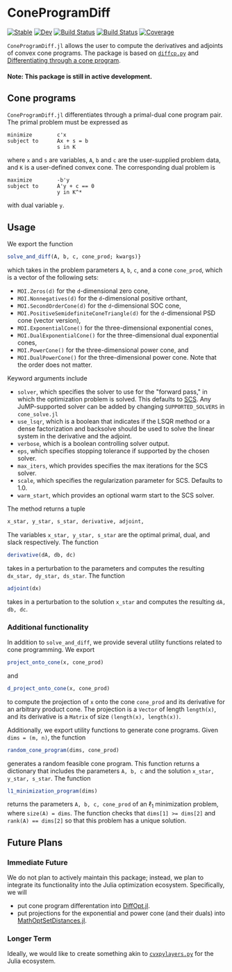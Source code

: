 # ConeProgramDiff

[![Stable](https://img.shields.io/badge/docs-stable-blue.svg)](https://tjdiamandis.github.io/ConeProgramDiff.jl/stable)
[![Dev](https://img.shields.io/badge/docs-dev-blue.svg)](https://tjdiamandis.github.io/ConeProgramDiff.jl/dev)
[![Build Status](https://github.com/tjdiamandis/ConeProgramDiff.jl/workflows/CI/badge.svg)](https://github.com/tjdiamandis/ConeProgramDiff.jl/actions)
[![Build Status](https://travis-ci.com/tjdiamandis/ConeProgramDiff.jl.svg?branch=master)](https://travis-ci.com/tjdiamandis/ConeProgramDiff.jl)
[![Coverage](https://codecov.io/gh/tjdiamandis/ConeProgramDiff.jl/branch/master/graph/badge.svg)](https://codecov.io/gh/tjdiamandis/ConeProgramDiff.jl)

`ConeProgramDiff.jl` allows the user to compute the derivatives and adjoints of convex cone programs. The package is based on [`diffcp.py`](https://github.com/cvxgrp/diffcp) and [Differentiating through a cone program](http://web.stanford.edu/~boyd/papers/diff_cone_prog.html).

#### Note: This package is still in active development.

## Cone programs
`ConeProgramDiff.jl` differentiates through a primal-dual cone program pair. The primal problem must be expressed as

```
minimize        c'x
subject to      Ax + s = b
                s in K
```
where  `x` and `s` are variables, `A`, `b` and `c` are the user-supplied problem data, and `K` is a user-defined convex cone. The corresponding dual problem is

```
maximize        -b'y
subject to      A'y + c == 0
                y in K^*
```

with dual variable `y`.


## Usage

We export the function

```julia
solve_and_diff(A, b, c, cone_prod; kwargs)}
```
which takes in the problem parameters `A`, `b`, `c`, and a cone `cone_prod`, which is a vector of the following sets:
* `MOI.Zeros(d)` for the `d`-dimensional zero cone,
* `MOI.Nonnegatives(d)` for the `d`-dimensional positive orthant,
* `MOI.SecondOrderCone(d)` for the `d`-dimensional SOC cone,
* `MOI.PositiveSemidefiniteConeTriangle(d)` for the `d`-dimensional PSD cone (vector version),
* `MOI.ExponentialCone()` for the three-dimensional exponential cones,
* `MOI.DualExponentialCone()` for the three-dimensional dual exponential cones,
* `MOI.PowerCone()` for the three-dimensional power cone, and
* `MOI.DualPowerCone()` for the three-dimensional power cone.
Note that the order does not matter.

Keyword arguments include
* `solver`, which specifies the solver to use for the "forward pass," in which the optimization problem is solved. This defaults to [SCS](https://github.com/cvxgrp/scs). Any JuMP-supported solver can be added by changing `SUPPORTED_SOLVERS` in `cone_solve.jl`
* `use_lsqr`, which is a boolean that indicates if the LSQR method or a dense factorization and backsolve should be used to solve the linear system in the derivative and the adjoint.
* `verbose`, which is a boolean controlling solver output.
* `eps`, which specifies stopping tolerance if supported by the chosen solver.
* `max_iters`, which provides specifies the max iterations for the SCS solver.
* `scale`, which specifies the regularization parameter for SCS. Defaults to 1.0.
* `warm_start`, which provides an optional warm start to the SCS solver.

The method returns a tuple

```julia
x_star, y_star, s_star, derivative, adjoint,
```

The variables  `x_star, y_star, s_star` are the optimal primal, dual, and slack respectively. The function
```julia
derivative(dA, db, dc)
```
takes in a perturbation to the parameters and computes the resulting `dx_star, dy_star, ds_star`.
The function
```julia
adjoint(dx)
```
takes in a perturbation to the solution `x_star` and computes the resulting `dA, db, dc`.

### Additional functionality
In addition to `solve_and_diff`, we provide several utility functions related to cone programming. We export
```julia
project_onto_cone(x, cone_prod)
```
and
```julia
d_project_onto_cone(x, cone_prod)
```
to compute the projection of `x` onto the cone `cone_prod` and its derivative for an arbitrary product cone. The projection is a `Vector` of length `length(x)`, and its derivative is a `Matrix` of size `(length(x), length(x))`.

Additionally, we export utility functions to generate cone programs. Given `dims = (m, n)`, the function
```julia
random_cone_program(dims, cone_prod)
```
generates a random feasible cone program. This function returns a dictionary that includes the parameters `A, b, c` and the solution `x_star, y_star, s_star`. The function
```julia
l1_minimization_program(dims)
```
returns the parameters `A, b, c, cone_prod` of an $\ell_1$ minimization problem, where `size(A) = dims`. The function checks that `dims[1] >= dims[2]` and `rank(A) == dims[2]` so that this problem has a unique solution.

## Future Plans

### Immediate Future
We do not plan to actively maintain this package; instead, we plan to integrate its functionality into the Julia optimization ecosystem. Specifically, we will
* put cone program differentation into [DiffOpt.jl](https://github.com/jump-dev/DiffOpt.jl).
* put projections for the exponential and power cone (and their duals) into [MathOptSetDistances.jl](https://github.com/matbesancon/MathOptSetDistances.jl).

### Longer Term
Ideally, we would like to create something akin to [`cvxpylayers.py`](https://github.com/cvxgrp/cvxpylayers) for the Julia ecosystem.
